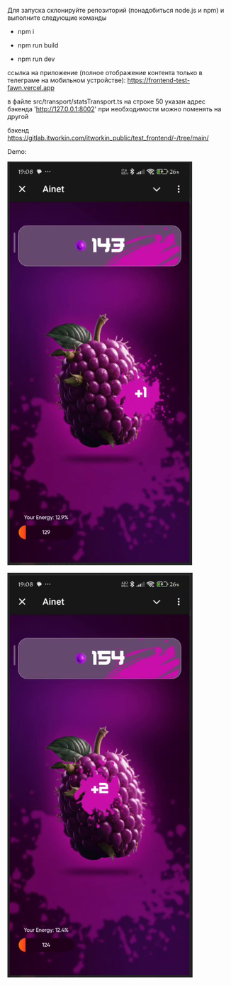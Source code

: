 Для запуска склонируйте репозиторий (понадобиться node.js и npm)
и выполните следующие команды

- npm i

- npm run build   

- npm run dev         


ссылка на приложение (полное отображение контента только в телеграме на мобильном устройстве):
https://frontend-test-fawn.vercel.app

в файле 
src/transport/statsTransport.ts
на строке 50 указан адрес бэкенда 'http://127.0.0.1:8002'
при необходимости можно поменять на другой

бэкенд https://gitlab.itworkin.com/itworkin_public/test_frontend/-/tree/main/

Demo:

![alt text](https://github.com/OldOrtem/frontend_test/blob/main/demo1.png?raw=true)

![alt text](https://github.com/OldOrtem/frontend_test/blob/main/demo2.png?raw=true)
